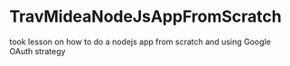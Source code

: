 # TravMideaNodeJsAppFromScratch
took lesson on how to do a nodejs app from scratch and using Google OAuth strategy
